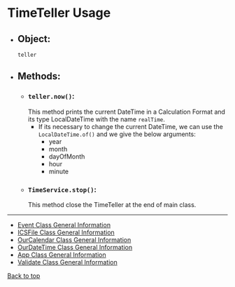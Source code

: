 # TimeTeller Usage
- ## Object:
    `teller`
- ## Methods:
  - ### `teller.now()`:
    This method prints the current DateTime in a Calculation Format and its type LocalDateTime with the name `realTime`.
    - If its necessary to change the current DateTime, we can use the `LocalDateTime.of()`
    and we give the below arguments:
        - year
        - month
        - dayOfMonth
        - hour
        - minute
  - ### `TimeService.stop()`:
    This method close the TimeTeller at the end of main class.


<hr>

- [Event Class General Information](Events_doc.md)
- [ICSFile Class General Information](ICSFile_doc.md)
- [OurCalendar Class General Information](OurCalendar_doc.md)
- [OurDateTime Class General Information](OurDateTime_doc.md)
- [App Class General Information](App_doc.md)
- [Validate Class General Information](Validate_doc.md)

[Back to top](#timeteller-usage)
